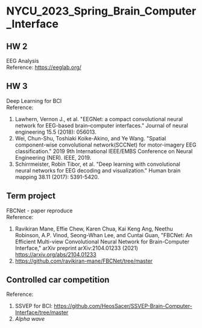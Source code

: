 # NYCU_2023_Spring_Brain_Computer_Interface
## HW 2
EEG Analysis   
Reference: https://eeglab.org/
## HW 3
Deep Learning for BCI  
Reference:  
1. Lawhern, Vernon J., et al. "EEGNet: a compact convolutional neural network for EEG-based brain–computer interfaces." Journal of neural engineering 15.5 (2018): 056013.  
2. Wei, Chun-Shu, Toshiaki Koike-Akino, and Ye Wang. "Spatial component-wise convolutional network(SCCNet) for motor-imagery EEG classification." 2019 9th International IEEE/EMBS Conference on Neural Engineering (NER). IEEE, 2019.  
3. Schirrmeister, Robin Tibor, et al. "Deep learning with convolutional neural networks for EEG decoding and visualization." Human brain mapping 38.11 (2017): 5391-5420.
## Term project
FBCNet - paper reproduce  
Reference:  
1. Ravikiran Mane, Effie Chew, Karen Chua, Kai Keng Ang, Neethu Robinson, A.P. Vinod, Seong-Whan Lee, and Cuntai Guan, "FBCNet: An Efficient Multi-view Convolutional Neural Network for Brain-Computer Interface," arXiv preprint arXiv:2104.01233 (2021) https://arxiv.org/abs/2104.01233  
2. https://github.com/ravikiran-mane/FBCNet/tree/master
## Controlled car competition
Reference:  
1. SSVEP for BCI: https://github.com/HeosSacer/SSVEP-Brain-Computer-Interface/tree/master  
2. *Alpha wave*
